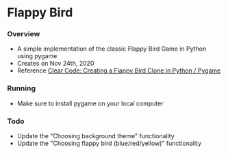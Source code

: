 # Flappy Bird

### Overview
- A simple implementation of the classic Flappy Bird Game in Python using pygame
- Creates on Nov 24th, 2020
- Reference [Clear Code: Creating a Flappy Bird Clone in Python / Pygame](https://www.youtube.com/watch?v=VUFvY349ess)

### Running
- Make sure to install pygame on your local computer

### Todo
- Update the "Choosing background theme" functionality
- Update the "Choosing flappy bird (blue/red/yellow)" functionality